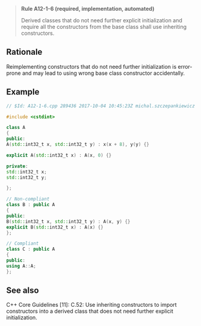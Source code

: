 > **Rule A12-1-6 (required, implementation, automated)**
>
> Derived classes that do not need further explicit initialization and require
> all the constructors from the base class shall use inheriting constructors.

## Rationale

Reimplementing constructors that do not need further initialization is error-prone and
may lead to using wrong base class constructor accidentally.

## Example

```cpp
// $Id: A12-1-6.cpp 289436 2017-10-04 10:45:23Z michal.szczepankiewicz $

#include <cstdint>

class A
{
public:
A(std::int32_t x, std::int32_t y) : x(x + 8), y(y) {}

explicit A(std::int32_t x) : A(x, 0) {}

private:
std::int32_t x;
std::int32_t y;

};

// Non-compliant
class B : public A
{
public:
B(std::int32_t x, std::int32_t y) : A(x, y) {}
explicit B(std::int32_t x) : A(x) {}
};

// Compliant
class C : public A
{
public:
using A::A;
};

```

## See also

C++ Core Guidelines [11]: C.52: Use inheriting constructors to import
constructors into a derived class that does not need further explicit initialization.
